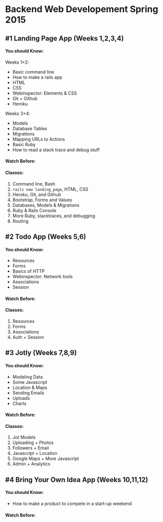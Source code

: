 # Backend Web Developement Spring 2015


## #1 Landing Page App (Weeks 1,2,3,4)
#### You should Know:
Weeks 1+2:

  - Basic command line
  - How to make a rails app
  - HTML
  - CSS
  - Webinspector: Elements & CSS
  - Git + Github
  - Heroku

Weeks 3+4:

  - Models
  - Database Tables
  - Migrations
  - Mapping URLs to Actions
  - Basic Ruby
  - How to read a stack trace and debug stuff

#### Watch Before:

#### Classes:
1. Command line, Bash
2. `rails new landing_page`, HTML, CSS
3. Heroku, Git, and Github
4. Bootstrap, Forms and Values
5. Databases, Models & Migrations
6. Ruby & Rails Console
7. More Ruby, stacktraces, and debugging
8. Routing

## #2 Todo App (Weeks 5,6)
#### You should Know:

  - Resources
  - Forms
  - Basics of HTTP
  - Webinspector: Network tools
  - Associations
  - Session

#### Watch Before:

#### Classes:
1. Resources
2. Forms
3. Associations
4. Auth + Session

## #3 Jotly (Weeks 7,8,9)
#### You should Know:

  - Modeling Data
  - Some Javascript
  - Location & Maps
  - Sending Emails
  - Uploads
  - Charts

#### Watch Before:
#### Classes:
1. Jot Models
2. Uploading + Photos
3. Followers + Email
4. Javascript + Location
5. Google Maps + More Javascript
6. Admin + Analytics

## #4 Bring Your Own Idea App (Weeks 10,11,12)
#### You should Know:

  - How to make a product to compete in a start-up weekend

#### Watch Before:
